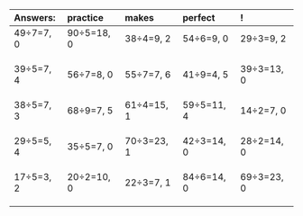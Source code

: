 | Answers: | practice | makes | perfect | ! |
| :--- | :--- | :--- | :--- | :--- |
| 49÷7=7, 0 | 90÷5=18, 0 | 38÷4=9, 2 | 54÷6=9, 0 | 29÷3=9, 2 | 
|   |   |   |   |   | 
|   |   |   |   |   | 
|   |   |   |   |   | 
| 39÷5=7, 4 | 56÷7=8, 0 | 55÷7=7, 6 | 41÷9=4, 5 | 39÷3=13, 0 | 
|   |   |   |   |   | 
|   |   |   |   |   | 
|   |   |   |   |   | 
| 38÷5=7, 3 | 68÷9=7, 5 | 61÷4=15, 1 | 59÷5=11, 4 | 14÷2=7, 0 | 
|   |   |   |   |   | 
|   |   |   |   |   | 
|   |   |   |   |   | 
| 29÷5=5, 4 | 35÷5=7, 0 | 70÷3=23, 1 | 42÷3=14, 0 | 28÷2=14, 0 | 
|   |   |   |   |   | 
|   |   |   |   |   | 
|   |   |   |   |   | 
| 17÷5=3, 2 | 20÷2=10, 0 | 22÷3=7, 1 | 84÷6=14, 0 | 69÷3=23, 0 | 
|   |   |   |   |   | 
|   |   |   |   |   | 
|   |   |   |   |   | 
